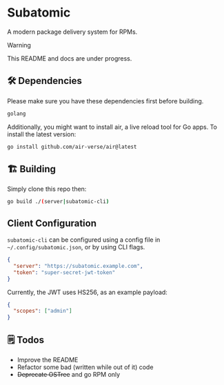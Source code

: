 # Subatomic

A modern package delivery system for RPMs.

> [!WARNING]
> This README and docs are under progress.

## 🛠️ Dependencies

Please make sure you have these dependencies first before building.

```bash
golang
```

Additionally, you might want to install air, a live reload tool for Go apps. To install the latest version:

```bash
go install github.com/air-verse/air@latest
```

## 🏗️ Building

Simply clone this repo then:

```bash
go build ./(server|subatomic-cli)
```

## Client Configuration

`subatomic-cli` can be configured using a config file in `~/.config/subatomic.json`, or by using CLI flags.

```json
{
  "server": "https://subatomic.example.com",
  "token": "super-secret-jwt-token"
}
```

Currently, the JWT uses HS256, as an example payload:

```json
{
  "scopes": ["admin"]
}
```

## 🗒️ Todos

- Improve the README
- Refactor some bad (written while out of it) code
- ~~Deprecate OSTree~~ and go RPM only
